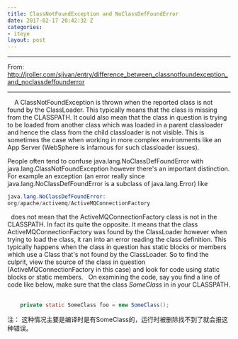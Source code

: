 ```yaml
---
title: ClassNotFoundException and NoClassDefFoundError
date: 2017-02-17 20:42:32 Z
categories:
- iteye
layout: post
---
```


------

From: http://jroller.com/sjivan/entry/difference_between_classnotfoundexception_and_noclassdeffounderror

------
   
A ClassNotFoundException is thrown when the reported class is not found by the ClassLoader. This typically means that the class is missing from the CLASSPATH. It could also mean that the class in question is trying to be loaded from another class which was loaded in a parent classloader and hence the class from the child classloader is not visible. This is sometimes the case when working in more complex environments like an App Server (WebSphere is infamous for such classloader issues).     

People often tend to confuse java.lang.NoClassDefFoundError with java.lang.ClassNotFoundException however there's an important distinction. For example an exception (an error really since java.lang.NoClassDefFoundError is a subclass of java.lang.Error) like 

```java
java.lang.NoClassDefFoundError:
org/apache/activemq/ActiveMQConnectionFactory
```
 
 does not mean that the ActiveMQConnectionFactory class is not in the CLASSPATH. In fact its quite the opposite. It means that the class ActiveMQConnectionFactory was found by the ClassLoader however when trying to load the class, it ran into an error reading the class definition. This typically happens when the class in question has static blocks or members which use a Class that's not found by the ClassLoader. So to find the culprit, view the source of the class in question (ActiveMQConnectionFactory in this case) and look for code using static blocks or static members.   On examining the code, say you find a line of code like below, make sure that the class *SomeClass* in in your CLASSPATH.   
    
```java    
    private static SomeClass foo = new SomeClass();
```

注： 这种情况主要是编译时是有SomeClass的，运行时被删除找不到了就会报这种错误。 
